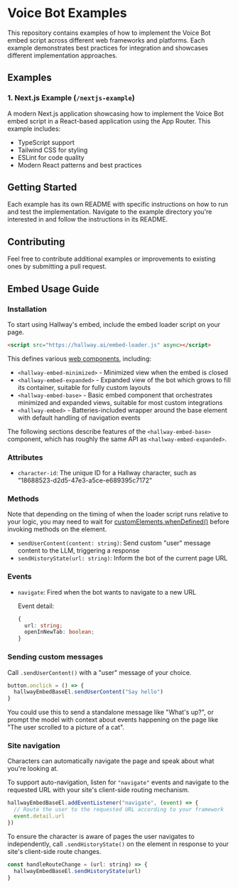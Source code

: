 # Voice Bot Examples

This repository contains examples of how to implement the Voice Bot embed script across different web frameworks and platforms. Each example demonstrates best practices for integration and showcases different implementation approaches.

## Examples

### 1. Next.js Example (`/nextjs-example`)
A modern Next.js application showcasing how to implement the Voice Bot embed script in a React-based application using the App Router. This example includes:
- TypeScript support
- Tailwind CSS for styling
- ESLint for code quality
- Modern React patterns and best practices

## Getting Started

Each example has its own README with specific instructions on how to run and test the implementation. Navigate to the example directory you're interested in and follow the instructions in its README.

## Contributing

Feel free to contribute additional examples or improvements to existing ones by submitting a pull request.


## Embed Usage Guide

### Installation

To start using Hallway's embed, include the embed loader script on your page.

```html
<script src="https://hallway.ai/embed-loader.js" async></script>
```

This defines various [web components](https://developer.mozilla.org/en-US/docs/Web/API/Web_components), including:

- `<hallway-embed-minimized>` - Minimized view when the embed is closed
- `<hallway-embed-expanded>` - Expanded view of the bot which grows to fill its container, suitable for fully custom layouts
- `<hallway-embed-base>` - Basic embed component that orchestrates minimized and expanded views, suitable for most custom integrations
- `<hallway-embed>` - Batteries-included wrapper around the base element with default handling of navigation events

The following sections describe features of the `<hallway-embed-base>` component, which has roughly the same API as `<hallway-embed-expanded>`.

### Attributes
- `character-id`: The unique ID for a Hallway character, such as "18688523-d2d5-47e3-a5ce-e689395c7172"

### Methods

Note that depending on the timing of when the loader script runs relative to your logic, you may need to wait for [customElements.whenDefined()](https://developer.mozilla.org/en-US/docs/Web/API/CustomElementRegistry/whenDefined) before invoking methods on the element.

- `sendUserContent(content: string)`: Send custom "user" message content to the LLM, triggering a response
- `sendHistoryState(url: string)`: Inform the bot of the current page URL

### Events
- `navigate`: Fired when the bot wants to navigate to a new URL

  Event detail:
    ```typescript
    {
      url: string;
      openInNewTab: boolean;
    }
    ```

### Sending custom messages

Call `.sendUserContent()` with a "user" message of your choice.

```js
button.onclick = () => {
  hallwayEmbedBaseEl.sendUserContent("Say hello")
}
```

You could use this to send a standalone message like "What's up?", or prompt the model with context about events happening on the page like "The user scrolled to a picture of a cat".


### Site navigation

Characters can automatically navigate the page and speak about what you're looking at.

To support auto-navigation, listen for `"navigate"` events and navigate to the requested URL with your site's client-side routing mechanism.

```js
hallwayEmbedBaseEl.addEventListener("navigate", (event) => {
  // Route the user to the requested URL according to your framework
  event.detail.url
})
```

To ensure the character is aware of pages the user navigates to independently, call `.sendHistoryState()` on the element in response to your site's client-side route changes.

```js
const handleRouteChange = (url: string) => {
  hallwayEmbedBaseEl.sendHistoryState(url)
}
```